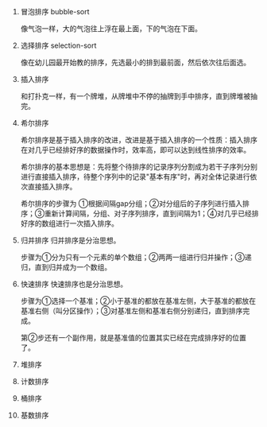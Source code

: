 1. 冒泡排序 bubble-sort

    像气泡一样，大的气泡往上浮在最上面，下的气泡在下面。

2. 选择排序 selection-sort

    像在幼儿园最开始教的排序，先选最小的排到最前面，然后依次往后面选。

3. 插入排序

    和打扑克一样，有一个牌堆，从牌堆中不停的抽牌到手中排序，直到牌堆被抽完。

4. 希尔排序

    希尔排序是基于插入排序的改进，改进是基于插入排序的一个性质：插入排序在对几乎已经排好序的数据操作时，效率高，即可以达到线性排序的效率。

    希尔排序的基本思想是：先将整个待排序的记录序列分割成为若干子序列分别进行直接插入排序，待整个序列中的记录"基本有序"时，再对全体记录进行依次直接插入排序。
    
    希尔排序的步骤为 ①根据间隔gap分组；②对分组后的子序列进行插入排序；③重新计算间隔，分组、对子序列排序，直到间隔为1；④对几乎已经排好序的数组进行一次插入排序。
    
5. 归并排序
    归并排序是分治思想。

    步骤为①分为只有一个元素的单个数组；②两两一组进行归并操作；③递归，直到归并成为一个数组。
6. 快速排序
    快速排序也是分治思想。

    步骤为①选择一个基准；②小于基准的都放在基准左侧，大于基准的都放在基准右侧（叫分区操作）；③对基准左侧和基准右侧分别递归，直到排序完成。

    第②步还有一个副作用，就是基准值的位置其实已经在完成排序好的位置了。
7. 堆排序
8. 计数排序
9. 桶排序
10. 基数排序

